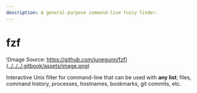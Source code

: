 ```yaml
---
description: A general-purpose command-line fuzzy finder.
---
```


# fzf

![Image Source: https://github.com/junegunn/fzf](../../../.gitbook/assets/image.png)

Interactive Unix filter for command-line that can be used with **any list**; files, command history, processes, hostnames, bookmarks, git commits, etc.

